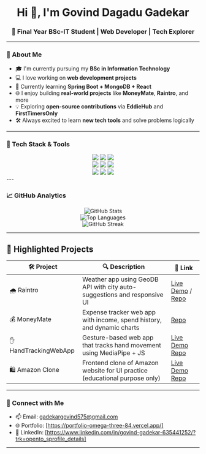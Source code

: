 <h1 align="center">Hi 👋, I'm Govind Dagadu Gadekar</h1>
<h3 align="center">🚀 Final Year BSc-IT Student | Web Developer | Tech Explorer</h3>

---

### 🧠 About Me

- 🎓 I'm currently pursuing my **BSc in Information Technology**  
- 💻 I love working on **web development projects**
- 🌱 Currently learning **Spring Boot + MongoDB + React**
- 🌐 I enjoy building **real-world projects** like **MoneyMate**, **Raintro**, and more
- 💡 Exploring **open-source contributions** via **EddieHub** and **FirstTimersOnly**
- 🛠️ Always excited to learn **new tech tools** and solve problems logically

---

### 🧰 Tech Stack & Tools

<div align="center" display="flex">

<img src="https://img.shields.io/badge/Java-007396?style=for-the-badge&logo=java&logoColor=white"/>
<img src="https://img.shields.io/badge/Python-3776AB?style=for-the-badge&logo=python&logoColor=white"/>
<img src="https://img.shields.io/badge/PHP-777BB4?style=for-the-badge&logo=php&logoColor=white"/>

<br/>
<img src="https://img.shields.io/badge/HTML5-E34F26?style=for-the-badge&logo=html5&logoColor=white"/>
<img src="https://img.shields.io/badge/CSS3-1572B6?style=for-the-badge&logo=css3&logoColor=white"/>
<img src="https://img.shields.io/badge/JavaScript-F7DF1E?style=for-the-badge&logo=javascript&logoColor=black"/>
<br/>
<img src="https://img.shields.io/badge/MySQL-005C84?style=for-the-badge&logo=mysql&logoColor=white"/>
<img src="https://img.shields.io/badge/SQL-F29111?style=for-the-badge&logo=sqlite&logoColor=white"/>
<img src="https://img.shields.io/badge/GitHub-181717?style=for-the-badge&logo=github&logoColor=white"/>

</div>
---

### 📈 GitHub Analytics

<p align="center">
  <img src="https://github-readme-stats.vercel.app/api?username=GovindG9066&show_icons=true&theme=tokyonight" alt="GitHub Stats" />
  <br/>
  <img src="https://github-readme-stats.vercel.app/api/top-langs/?username=GovindG9066&layout=compact&theme=tokyonight" alt="Top Languages" />
  <br/>
  <img src="https://github-readme-streak-stats.herokuapp.com?user=GovindG9066&theme=tokyonight" alt="GitHub Streak" />
</p>

---

## 🚀 Highlighted Projects

| 🛠️ Project             | 🔍 Description                                                                 | 🔗 Link            |
|------------------------|----------------------------------------------------------------------------------|--------------------|
| 🌧️ Raintro             | Weather app using GeoDB API with city auto-suggestions and responsive UI        | [Live Demo](https://raintro.vercel.app) / [Repo](https://github.com/GovindG9066/Raintro) |
| 💰 MoneyMate           | Expense tracker web app with income, spend history, and dynamic charts           | [Repo](https://github.com/GovindG9066/MoneyMate) |
| ✋ HandTrackingWebApp  | Gesture-based web app that tracks hand movement using MediaPipe + JS             | [Live Demo](https://hand-tracking-website.vercel.app/) [Repo](https://github.com/GovindG9066/HandTrackingWebApp) |
| 🛍️ Amazon Clone        | Frontend clone of Amazon website for UI practice (educational purpose only)     | [Live Demo](https://creative-pastelito-3ffe32.netlify.app/) [Repo](https://github.com/GovindG9066/amazon-clone) |

---

### 🔗 Connect with Me

- 📫 Email: gadekargovind575@gmail.com  
- 🌐 Portfolio: [https://portfolio-omega-three-84.vercel.app/]  
- 💼 LinkedIn: [https://www.linkedin.com/in/govind-gadekar-635441252/?trk=opento_sprofile_details]

---
